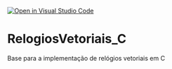 [![Open in Visual Studio Code](https://classroom.github.com/assets/open-in-vscode-c66648af7eb3fe8bc4f294546bfd86ef473780cde1dea487d3c4ff354943c9ae.svg)](https://classroom.github.com/online_ide?assignment_repo_id=8915415&assignment_repo_type=AssignmentRepo)
# RelogiosVetoriais_C
Base para a implementação de relógios vetoriais em C
